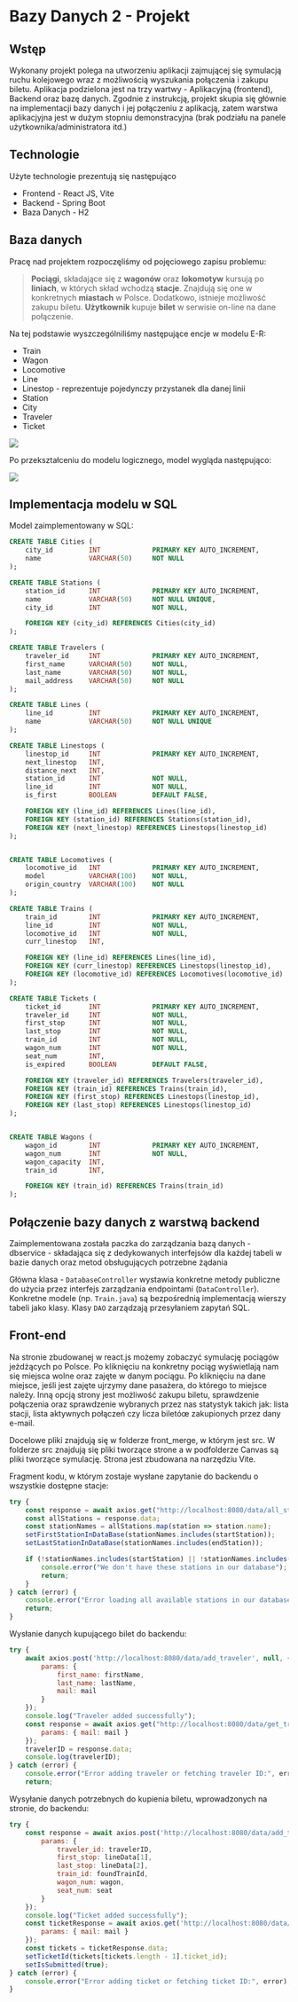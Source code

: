 # Bazy Danych 2 - Projekt

## Wstęp

Wykonany projekt polega na utworzeniu aplikacji zajmującej się symulacją ruchu kolejowego wraz z możliwością wyszukania połączenia i zakupu biletu. Aplikacja podzielona jest na trzy wartwy - Aplikacyjną (frontend), Backend oraz bazę danych. Zgodnie z instrukcją, projekt skupia się głównie na implementacji bazy danych i jej połączeniu z aplikacją, zatem warstwa aplikacjyjna jest w dużym stopniu demonstracyjna (brak podziału na panele użytkownika/administratora itd.)

## Technologie

Użyte technologie prezentują się następująco
* Frontend - React JS, Vite
* Backend - Spring Boot
* Baza Danych - H2

## Baza danych

Pracę nad projektem rozpoczęliśmy od pojęciowego zapisu problemu:
> **Pociągi**, składające się z **wagonów** oraz **lokomotyw** kursują po **liniach**, w których skład wchodzą **stacje**. Znajdują się one w konkretnych **miastach** w Polsce. Dodatkowo, istnieje możliwość zakupu biletu. **Użytkownik** kupuje **bilet** w serwisie on-line na dane połączenie.

Na tej podstawie wyszczególniliśmy następujące encje w modelu E-R:
* Train
* Wagon
* Locomotive
* Line
* Linestop - reprezentuje pojedynczy przystanek dla danej linii
* Station
* City
* Traveler
* Ticket

![](img/2024-06-26-08-55-36.png)

Po przekształceniu do modelu logicznego, model wygląda następująco:

![](img/2024-06-26-01-03-13.png)

## Implementacja modelu w SQL

Model zaimplementowany w SQL:

```sql
CREATE TABLE Cities (
	city_id			INT				PRIMARY KEY AUTO_INCREMENT,
	name			VARCHAR(50)		NOT NULL
);

CREATE TABLE Stations (
	station_id		INT				PRIMARY KEY AUTO_INCREMENT,
	name			VARCHAR(50)		NOT NULL UNIQUE,
	city_id			INT				NOT NULL,

	FOREIGN KEY (city_id) REFERENCES Cities(city_id)
);

CREATE TABLE Travelers (
	traveler_id		INT				PRIMARY KEY AUTO_INCREMENT,
	first_name		VARCHAR(50)		NOT NULL,
	last_name		VARCHAR(50)		NOT NULL,
	mail_address	VARCHAR(50)		NOT NULL
);

CREATE TABLE Lines (
	line_id			INT				PRIMARY KEY AUTO_INCREMENT,
	name			VARCHAR(50)		NOT NULL UNIQUE
);

CREATE TABLE Linestops (
	linestop_id		INT				PRIMARY KEY AUTO_INCREMENT,
	next_linestop	INT,
	distance_next	INT,
	station_id		INT				NOT NULL,
	line_id			INT				NOT NULL,
	is_first		BOOLEAN			DEFAULT FALSE,

	FOREIGN KEY (line_id) REFERENCES Lines(line_id),
	FOREIGN KEY (station_id) REFERENCES Stations(station_id),
	FOREIGN KEY (next_linestop) REFERENCES Linestops(linestop_id)
);


CREATE TABLE Locomotives (
	locomotive_id	INT				PRIMARY KEY AUTO_INCREMENT,
	model			VARCHAR(100)	NOT NULL,
	origin_country	VARCHAR(100)	NOT NULL
);

CREATE TABLE Trains (
	train_id		INT				PRIMARY KEY AUTO_INCREMENT,
	line_id			INT				NOT NULL,
	locomotive_id	INT				NOT NULL,
	curr_linestop	INT,

	FOREIGN KEY (line_id) REFERENCES Lines(line_id),
	FOREIGN KEY (curr_linestop) REFERENCES Linestops(linestop_id),
	FOREIGN KEY (locomotive_id) REFERENCES Locomotives(locomotive_id)
);

CREATE TABLE Tickets (
	ticket_id		INT				PRIMARY KEY AUTO_INCREMENT,
	traveler_id		INT				NOT NULL,
	first_stop		INT				NOT NULL,
	last_stop		INT				NOT NULL,
	train_id		INT				NOT NULL,
	wagon_num		INT				NOT NULL,
	seat_num		INT,
	is_expired		BOOLEAN			DEFAULT FALSE,

	FOREIGN KEY (traveler_id) REFERENCES Travelers(traveler_id),
	FOREIGN KEY (train_id) REFERENCES Trains(train_id),
	FOREIGN KEY (first_stop) REFERENCES Linestops(linestop_id),
	FOREIGN KEY (last_stop) REFERENCES Linestops(linestop_id)
);


CREATE TABLE Wagons (
	wagon_id		INT				PRIMARY KEY	AUTO_INCREMENT,
	wagon_num		INT				NOT NULL,
	wagon_capacity	INT,
	train_id		INT,

	FOREIGN KEY (train_id) REFERENCES Trains(train_id)
);
```

## Połączenie bazy danych z warstwą backend

Zaimplementowana została paczka do zarządzania bazą danych - dbservice - składająca się z dedykowanych interfejsów dla każdej tabeli w bazie danych oraz metod obsługujących potrzebne żądania

Główna klasa - ``DatabaseController`` wystawia konkretne metody publiczne do użycia przez interfejs zarządzania endpointami (``DataController``). Konkretne modele (np. ``Train.java``) są bezpośrednią implementacją wierszy tabeli jako klasy. Klasy ``DAO`` zarządzają przesyłaniem zapytań SQL.

## Front-end

Na stronie zbudowanej w react.js możemy zobaczyć symulację pociągów jeżdżących po Polsce. Po kliknięciu na konkretny pociąg wyświetlają nam się miejsca wolne oraz zajęte w danym pociągu. 
Po kliknięciu na dane miejsce, jeśli jest zajęte ujrzymy dane pasażera, do którego to miejsce należy. Inną opcją strony jest możliwość zakupu biletu, sprawdzenie połączenia oraz sprawdzenie wybranych przez nas statystyk
takich jak: lista stacji, lista aktywnych połączeń czy licza biletóœ zakupionych przez dany e-mail.

Docelowe pliki znajdują się w folderze front_merge, w którym jest src. W folderze src znajdują się pliki tworzące strone a w podfolderze Canvas są pliki tworzące symulację.
Strona jest zbudowana na narzędziu Vite.


Fragment kodu, w którym zostaje wysłane zapytanie do backendu o wszystkie dostępne stacje:
```javascript
try {
    const response = await axios.get("http://localhost:8080/data/all_stations");
    const allStations = response.data;
    const stationNames = allStations.map(station => station.name);
    setFirstStationInDataBase(stationNames.includes(startStation));
    setLastStationInDataBase(stationNames.includes(endStation));

    if (!stationNames.includes(startStation) || !stationNames.includes(endStation)) {
        console.error("We don't have these stations in our database");
        return;
    }
} catch (error) {
    console.error("Error loading all available stations in our database", error);
    return;
}
```

Wysłanie danych kupującego bilet do backendu:
```javascript
try {
    await axios.post('http://localhost:8080/data/add_traveler', null, {
        params: {
            first_name: firstName,
            last_name: lastName,
            mail: mail
        }
    });
    console.log("Traveler added successfully");
    const response = await axios.get("http://localhost:8080/data/get_traveler_id_by_mail", {
        params: { mail: mail }
    });
    travelerID = response.data;
    console.log(travelerID);
} catch (error) {
    console.error("Error adding traveler or fetching traveler ID:", error);
    return;
```

Wysyłanie danych potrzebnych do kupienia biletu, wprowadzonych na stronie, do backendu:
```javascript
try {
    const response = await axios.post('http://localhost:8080/data/add_ticket', null, {
        params: {
            traveler_id: travelerID,
            first_stop: lineData[1],
            last_stop: lineData[2],
            train_id: foundTrainId,
            wagon_num: wagon,
            seat_num: seat
        }
    });
    console.log("Ticket added successfully");
    const ticketResponse = await axios.get('http://localhost:8080/data/tickets_by_mail', {
        params: { mail: mail }
    });
    const tickets = ticketResponse.data;
    setTicketId(tickets[tickets.length - 1].ticket_id);
    setIsSubmitted(true);
} catch (error) {
    console.error("Error adding ticket or fetching ticket ID:", error);
}
```

